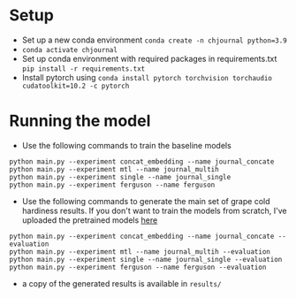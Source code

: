 # Setup

* Set up a new conda environment ```conda create -n chjournal python=3.9```
* ```conda activate chjournal```
* Set up conda environment with required packages in requirements.txt ```pip install -r requirements.txt```
* Install pytorch using ```conda install pytorch torchvision torchaudio cudatoolkit=10.2 -c pytorch```

# Running the model

* Use the following commands to train the baseline models
```
python main.py --experiment concat_embedding --name journal_concate
python main.py --experiment mtl --name journal_multih
python main.py --experiment single --name journal_single
python main.py --experiment ferguson --name ferguson
```
* Use the following commands to generate the main set of grape cold hardiness results. If you don't want to train the models from scratch, I've uploaded the pretrained models [here](https://oregonstate.box.com/s/981pith51vryyoe2ec5vmegjxj0kf5e2)
```
python main.py --experiment concat_embedding --name journal_concate --evaluation
python main.py --experiment mtl --name journal_multih --evaluation
python main.py --experiment single --name journal_single --evaluation
python main.py --experiment ferguson --name ferguson --evaluation
```

* a copy of the generated results is available in ```results/```